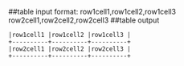 ##table input format:
row1cell1,row1cell2,row1cell3
row2cell1,row2cell2,row2cell3
##table output
```
|row1cell1 |row1cell2 |row1cell3 |
+----------+----------+----------+
|row2cell1 |row2cell2 |row2cell3 |
+----------+----------+----------+
```
